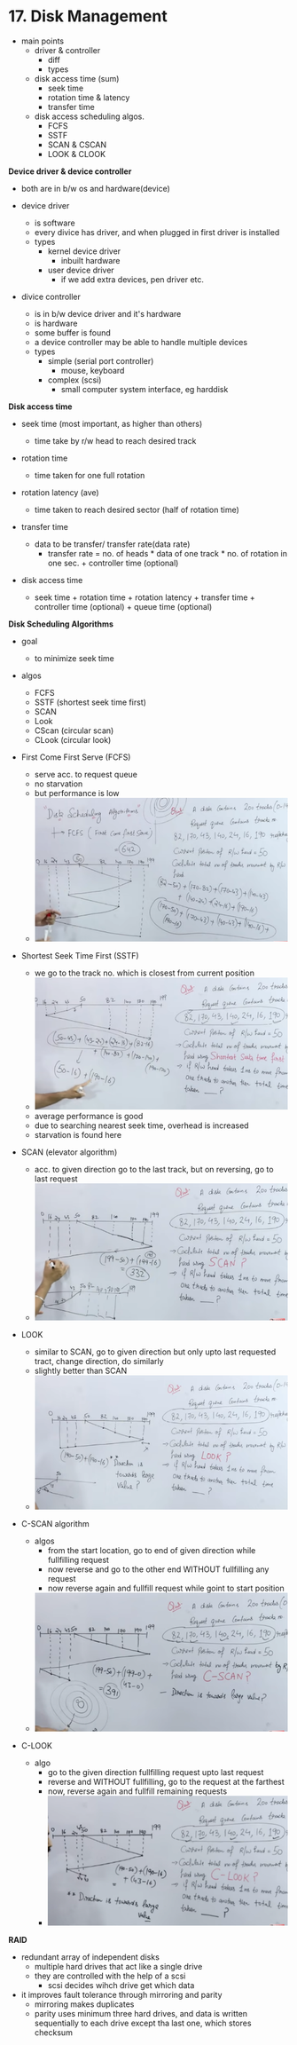 # 17. Disk Management

- main points
	- driver & controller 
		- diff
		- types
	- disk access time (sum)
		- seek time
		- rotation time & latency
		- transfer time
	- disk access scheduling algos.
		- FCFS
		- SSTF
		- SCAN & CSCAN
		- LOOK & CLOOK




**Device driver & device controller**


- both are in b/w os and hardware(device)
- device driver
	- is software
	- every divice has driver, and when plugged in first driver is installed
	- types 
		- kernel device driver
			- inbuilt hardware
		- user device driver
			- if we add extra devices, pen driver etc.

- divice controller
	- is in b/w device driver and it's hardware
	- is hardware
	- some buffer is found
	- a device controller may be able to handle multiple devices
	- types
		- simple (serial port controller)
			- mouse, keyboard
		- complex (scsi)
			- small computer system interface, eg harddisk





**Disk access time**
- seek time (most important, as higher than others)
	- time take by r/w head to reach desired track
- rotation time
	- time taken for one full rotation
- rotation latency (ave)
	- time taken to reach desired sector (half of rotation time)
- transfer time
	- data to be transfer/ transfer rate(data rate)
		- transfer rate = no. of heads * data of one track * no. of rotation in one sec. + controller time (optional)

- disk access time
	- seek time + rotation time + rotation latency + transfer time + controller time (optional) + queue time (optional)




**Disk Scheduling Algorithms**
- goal
	- to minimize seek time
- algos
	- FCFS
	- SSTF (shortest seek time first)
	- SCAN
	- Look
	- CScan (circular scan)
	- CLook (circular look) 




- First Come First Serve (FCFS)
	- serve acc. to request queue
	- no starvation
	- but performance is low
	- ![4a3839788f2b6db81715814ad2364720.png](../_resources/853e1c4a165545349a1edb6ea0d12144.png)


- Shortest Seek Time First (SSTF)
	- we go to the track no. which is closest from current position
	- ![7252c9d96d44bccf1dfa91d1851b84e1.png](../_resources/905b5f9564d046308066c62ee440b388.png)
	- average performance is good
	- due to searching nearest seek time, overhead is increased
	- starvation is found here



- SCAN (elevator algorithm)
	- acc. to given direction go to the last track, but on reversing, go to last request
	- ![4d84725994ed8f8f54fca5df97f3381f.png](../_resources/5f9c82bb8aed4206ac4bf396e61371bc.png)



- LOOK 	
	- similar to SCAN, go to given direction but only upto last requested tract, change direction, do similarly
	- slightly better than SCAN
	- ![84c65924fbb65bab2c709312f1e324ee.png](../_resources/653be703d9f44febbc9abada4773be7f.png)


- C-SCAN algorithm
	- algos
		- from the start location, go to end of given direction while fullfilling request
		- now reverse and go to the other end WITHOUT fullfilling any request
		- now reverse again and fullfill request while goint to start position
	- ![b5844fea4d2a154791d85b2c7334387d.png](../_resources/33000fe516ea49dda4380b2de03e9888.png)


- C-LOOK
	- algo
		- go to the given direction fullfilling request upto last request
		- reverse and WITHOUT fullfilling, go to the request at the farthest
		- now, reverse again and fullfill remaining requests
		- ![61a10739918ad5702666e8663536b75a.png](../_resources/2c4b433760fd4d8090e78307314ed9de.png)





**RAID**
- redundant array of independent disks
	- multiple hard drives that act like a single drive
	- they are controlled with the help of a scsi
		- scsi decides wihch drive get which data
- it improves fault tolerance through mirroring and parity
	- mirroring makes duplicates
	- parity uses minimum three hard drives, and data is written sequentially to each drive except tha last one, which stores checksum

